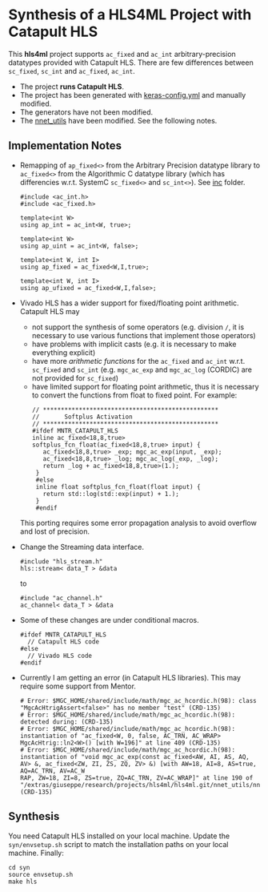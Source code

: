 # Synthesis of a HLS4ML Project with Catapult HLS

This **hls4ml** project supports `ac_fixed` and `ac_int` arbitrary-precision
datatypes provided with Catapult HLS. There are few differences between
`sc_fixed`, `sc_int` and `ac_fixed`, `ac_int`.

- The project **runs Catapult HLS**.
- The project has been generated with [keras-config.yml](../../keras-to-hls/keras-config.yml) and manually modified.
- The generators have not been modified.
- The [nnet_utils](../../nnet_utils) have been modified. See the following notes.

## Implementation Notes

- Remapping of `ap_fixed<>` from the Arbitrary Precision datatype library to `ac_fixed<>` from the Algorithmic C datatype library (which has differencies w.r.t. SystemC `sc_fixed<>` and `sc_int<>`). See [inc](./inc) folder.
  ```
  #include <ac_int.h>
  #include <ac_fixed.h>

  template<int W>
  using ap_int = ac_int<W, true>;

  template<int W>
  using ap_uint = ac_int<W, false>;

  template<int W, int I>
  using ap_fixed = ac_fixed<W,I,true>;

  template<int W, int I>
  using ap_ufixed = ac_fixed<W,I,false>;
  ```

- Vivado HLS has a wider support for fixed/floating point arithmetic. Catapult HLS may
  - not support the synthesis of some operators (e.g. division `/`, it is necessary to use various functions that implement those operators)
  - have problems with implicit casts (e.g. it is necessary to make everything explicit)
  - have more *arithmetic functions* for the `ac_fixed` and `ac_int` w.r.t. `sc_fixed` and `sc_int` (e.g. `mgc_ac_exp` and `mgc_ac_log` (CORDIC) are not provided for `sc_fixed`)
  - have limited support for floating point arithmetic, thus it is necessary to convert the functions from float to fixed point. For example:
    ```
    // *************************************************
    //       Softplus Activation
    // *************************************************
    #ifdef MNTR_CATAPULT_HLS
    inline ac_fixed<18,8,true> softplus_fcn_float(ac_fixed<18,8,true> input) {
       ac_fixed<18,8,true> _exp; mgc_ac_exp(input, _exp);
       ac_fixed<18,8,true> _log; mgc_ac_log(_exp, _log);
       return _log + ac_fixed<18,8,true>(1.);
     }
     #else
     inline float softplus_fcn_float(float input) {
       return std::log(std::exp(input) + 1.);
     }
     #endif
     ```
   This porting requires some error propagation analysis to avoid overflow and lost of precision.

- Change the Streaming data interface.
  ```
  #include "hls_stream.h"
  hls::stream< data_T > &data
  ```
  to
  ```
  #include "ac_channel.h"
  ac_channel< data_T > &data
  ```

- Some of these changes are under conditional macros.
  ```
  #ifdef MNTR_CATAPULT_HLS
    // Catapult HLS code
  #else
    // Vivado HLS code
  #endif
  ```

- Currently I am getting an error (in Catapult HLS libraries). This may require some support from Mentor.
  ```
  # Error: $MGC_HOME/shared/include/math/mgc_ac_hcordic.h(98): class "MgcAcHtrigAssert<false>" has no member "test" (CRD-135) 
  # Error: $MGC_HOME/shared/include/math/mgc_ac_hcordic.h(98):           detected during: (CRD-135) 
  # Error: $MGC_HOME/shared/include/math/mgc_ac_hcordic.h(98):             instantiation of "ac_fixed<W, 0, false, AC_TRN, AC_WRAP> MgcAcHtrig::ln2<W>() [with W=196]" at line 409 (CRD-135)
  # Error: $MGC_HOME/shared/include/math/mgc_ac_hcordic.h(98):             instantiation of "void mgc_ac_exp(const ac_fixed<AW, AI, AS, AQ, AV> &, ac_fixed<ZW, ZI, ZS, ZQ, ZV> &) [with AW=18, AI=8, AS=true, AQ=AC_TRN, AV=AC_W
  RAP, ZW=18, ZI=8, ZS=true, ZQ=AC_TRN, ZV=AC_WRAP]" at line 190 of "/extras/giuseppe/research/projects/hls4ml/hls4ml.git/nnet_utils/nnet_activation.h" (CRD-135) 
  ```

## Synthesis

You need Catapult HLS installed on your local machine. Update the
`syn/envsetup.sh` script to match the installation paths on your local machine.
Finally:

```
cd syn
source envsetup.sh
make hls
```
